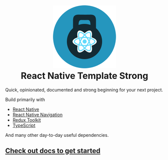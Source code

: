 <h1 align="center">
    <img src="./website/static/img/strong.png" alt="strong"/>
    <br/>
    React Native Template Strong
</h1>

Quick, opinionated, documented and strong beginning for your next project.

Build primarily with 
- [React Native](https://reactnative.dev)
- [React Native Navigation](https://wix.github.io/react-native-navigation/docs/before-you-start/) 
- [Redux Toolkit](https://redux-toolkit.js.org)
- [TypeScript](https://www.typescriptlang.org) 

And many other day-to-day useful dependencies.

## [Check out docs to get started](https://svbutko.github.io/react-native-template-strong/)
